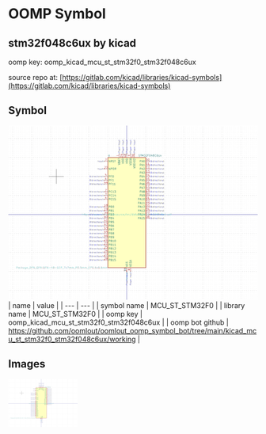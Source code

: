 # OOMP Symbol  
## stm32f048c6ux  by kicad  
  
oomp key: oomp_kicad_mcu_st_stm32f0_stm32f048c6ux  
  
source repo at: [https://gitlab.com/kicad/libraries/kicad-symbols](https://gitlab.com/kicad/libraries/kicad-symbols)  
## Symbol  
  
[![working.png](working_600.png)](working.png)  
| name | value | 
| --- | --- | 
| symbol name | MCU_ST_STM32F0 | 
| library name | MCU_ST_STM32F0 | 
| oomp key | oomp_kicad_mcu_st_stm32f0_stm32f048c6ux | 
| oomp bot github | https://github.com/oomlout/oomlout_oomp_symbol_bot/tree/main/kicad_mcu_st_stm32f0_stm32f048c6ux/working | 
## Images  
  
[![working.png](working_140.png)](working.png)  
